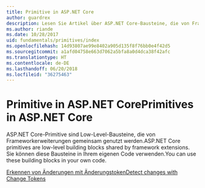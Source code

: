 ```yaml
---
title: Primitive in ASP.NET Core
author: guardrex
description: Lesen Sie Artikel über ASP.NET Core-Bausteine, die von Frameworkerweiterungen gemeinsam genutzt werden, und die Sie in Ihrem eigenen Code verwenden können.
ms.author: riande
ms.date: 10/28/2017
uid: fundamentals/primitives/index
ms.openlocfilehash: 14d93807ae99e8402a905d135f8f76bb0e4f42d5
ms.sourcegitcommit: a1afd04758e663d7062a5bfa8a0d4dca38f42afc
ms.translationtype: HT
ms.contentlocale: de-DE
ms.lasthandoff: 06/20/2018
ms.locfileid: "36275463"
---
```

# <a name="primitives-in-aspnet-core"></a><span data-ttu-id="2d3f3-103">Primitive in ASP.NET Core</span><span class="sxs-lookup"><span data-stu-id="2d3f3-103">Primitives in ASP.NET Core</span></span>

<span data-ttu-id="2d3f3-104">ASP.NET Core-Primitive sind Low-Level-Bausteine, die von Frameworkerweiterungen gemeinsam genutzt werden.</span><span class="sxs-lookup"><span data-stu-id="2d3f3-104">ASP.NET Core primitives are low-level building blocks shared by framework extensions.</span></span> <span data-ttu-id="2d3f3-105">Sie können diese Bausteine in Ihrem eigenen Code verwenden.</span><span class="sxs-lookup"><span data-stu-id="2d3f3-105">You can use these building blocks in your own code.</span></span>

[<span data-ttu-id="2d3f3-106">Erkennen von Änderungen mit Änderungstoken</span><span class="sxs-lookup"><span data-stu-id="2d3f3-106">Detect changes with Change Tokens</span></span>](xref:fundamentals/primitives/change-tokens)
